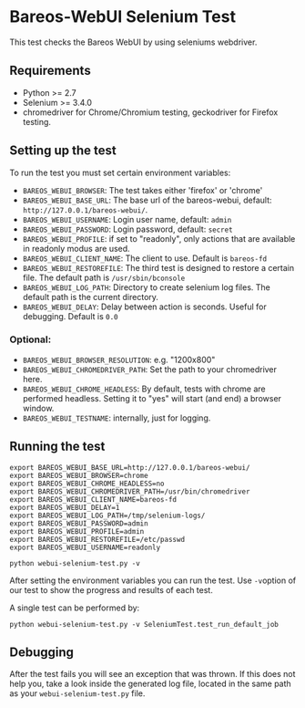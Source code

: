 # Bareos-WebUI Selenium Test

This test checks the Bareos WebUI by using seleniums webdriver.

## Requirements

  * Python >= 2.7
  * Selenium >= 3.4.0
  * chromedriver for Chrome/Chromium testing, geckodriver for Firefox testing.

## Setting up the test

To run the test you must set certain environment variables:

 * `BAREOS_WEBUI_BROWSER`: The test takes either 'firefox' or 'chrome'
 * `BAREOS_WEBUI_BASE_URL`: The base url of the bareos-webui, default: `http://127.0.0.1/bareos-webui/`.
 * `BAREOS_WEBUI_USERNAME`: Login user name, default: `admin`
 * `BAREOS_WEBUI_PASSWORD`: Login password, default: `secret`
 * `BAREOS_WEBUI_PROFILE`: if set to "readonly", only actions that are available in readonly modus are used.
 * `BAREOS_WEBUI_CLIENT_NAME`: The client to use. Default is `bareos-fd`
 * `BAREOS_WEBUI_RESTOREFILE`: The third test is designed to restore a certain file. The default path is `/usr/sbin/bconsole`
 * `BAREOS_WEBUI_LOG_PATH`: Directory to create selenium log files. The default path is the current directory.
 * `BAREOS_WEBUI_DELAY`: Delay between action is seconds. Useful for debugging. Default is `0.0`

### Optional:

 * `BAREOS_WEBUI_BROWSER_RESOLUTION`: e.g. "1200x800"
 * `BAREOS_WEBUI_CHROMEDRIVER_PATH`: Set the path to your chromedriver here.
 * `BAREOS_WEBUI_CHROME_HEADLESS`: By default, tests with chrome are performed headless. Setting it to "yes" will start (and end) a browser window.
 * `BAREOS_WEBUI_TESTNAME`: internally, just for logging.

## Running the test

```
export BAREOS_WEBUI_BASE_URL=http://127.0.0.1/bareos-webui/
export BAREOS_WEBUI_BROWSER=chrome
export BAREOS_WEBUI_CHROME_HEADLESS=no
export BAREOS_WEBUI_CHROMEDRIVER_PATH=/usr/bin/chromedriver
export BAREOS_WEBUI_CLIENT_NAME=bareos-fd
export BAREOS_WEBUI_DELAY=1
export BAREOS_WEBUI_LOG_PATH=/tmp/selenium-logs/
export BAREOS_WEBUI_PASSWORD=admin
export BAREOS_WEBUI_PROFILE=admin
export BAREOS_WEBUI_RESTOREFILE=/etc/passwd
export BAREOS_WEBUI_USERNAME=readonly

python webui-selenium-test.py -v
```

After setting the environment variables you can run the test. Use `-v`option of our test to show the progress and results of each test.

A single test can be performed by:

```
python webui-selenium-test.py -v SeleniumTest.test_run_default_job
```


## Debugging

After the test fails you will see an exception that was thrown. If this does not help you, take a look inside the generated log file, located in the same path as your `webui-selenium-test.py` file.
